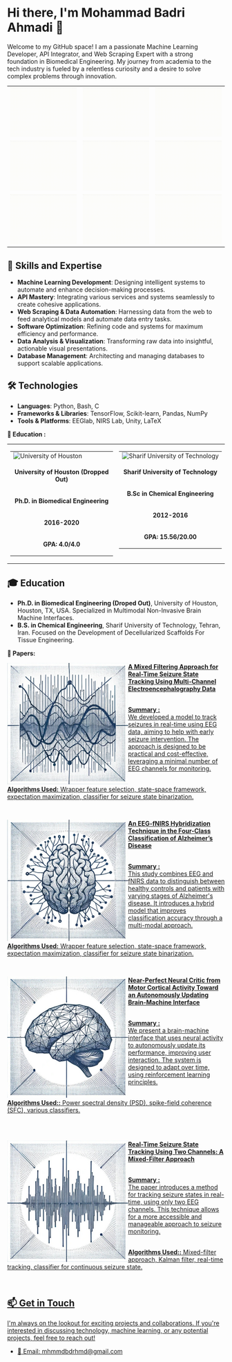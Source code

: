 # Hi there, I'm Mohammad Badri Ahmadi 👋


Welcome to my GitHub space! I am a passionate Machine Learning Developer, API Integrator, and Web Scraping Expert with a strong foundation in Biomedical Engineering. My journey from academia to the tech industry is fueled by a relentless curiosity and a desire to solve complex problems through innovation.

|  |  |  |
| :---: | :---: | :---: |
| [![Machine Learning](https://github.com/mhmmdbdrhmd/Data/blob/main/portfolio/Blue%20-%20MACHINE%20LEARNING%20(1).gif)](https://github.com/mhmmdbdrhmd/Data#machine-learning) | [![API Integration](https://github.com/mhmmdbdrhmd/Data/blob/main/portfolio/Blue%20-%20API%20(1).gif)](https://github.com/mhmmdbdrhmd/Data#api-integration) | [![Web Scraping](https://github.com/mhmmdbdrhmd/Data/blob/main/portfolio/Blue%20-%20WEB%20SCRAPING%20(1).gif)](https://github.com/mhmmdbdrhmd/Data#web-scraping) |
| [![Data Analysis](https://github.com/mhmmdbdrhmd/Data/blob/main/portfolio/Blue%20-%20DATA%20ANALYSIS.gif)](https://github.com/mhmmdbdrhmd/Data#data-analysis) | [![Database Management](https://github.com/mhmmdbdrhmd/Data/blob/main/portfolio/Blue%20-%20DATABASE%20MANAGEMENT.gif)](https://github.com/mhmmdbdrhmd/Data#database-management) | [![Data Visualization](https://github.com/mhmmdbdrhmd/Data/blob/main/portfolio/Blue%20-%20DATA%20VISUALIZATION.gif)](https://github.com/mhmmdbdrhmd/Data#data-visualization) |
| [![Multi Thread](https://github.com/mhmmdbdrhmd/Data/blob/main/portfolio/Blue%20-%20UI%20UX.gif)](https://github.com/mhmmdbdrhmd/Data#data-analysis) | [![UI UX](https://github.com/mhmmdbdrhmd/Data/blob/main/portfolio/Blue%20-%20UI%20UX.gif)](https://github.com/mhmmdbdrhmd/Data#database-management) | [![Motion Design](https://github.com/mhmmdbdrhmd/Data/blob/main/portfolio/Blue%20-%20MOTION%20DESIGN.gif)](https://github.com/mhmmdbdrhmd/Data#data-visualization) |



## 🚀 Skills and Expertise
- **Machine Learning Development**: Designing intelligent systems to automate and enhance decision-making processes.
- **API Mastery**: Integrating various services and systems seamlessly to create cohesive applications.
- **Web Scraping & Data Automation**: Harnessing data from the web to feed analytical models and automate data entry tasks.
- **Software Optimization**: Refining code and systems for maximum efficiency and performance.
- **Data Analysis & Visualization**: Transforming raw data into insightful, actionable visual presentations.
- **Database Management**: Architecting and managing databases to support scalable applications.

## 🛠️ Technologies
- **Languages**: Python, Bash, C
- **Frameworks & Libraries**: TensorFlow, Scikit-learn, Pandas, NumPy
- **Tools & Platforms**: EEGlab, NIRS Lab, Unity, LaTeX


<div>
    <p><strong>🏫 Education :</strong></p>
    <table style="border-collapse: collapse; width: 100%;">
        <tr>
            <td style="width: 50%; vertical-align: top;">
                <table style="width: 100%;">
                    <tr>
                        <td><img src="https://upload.wikimedia.org/wikipedia/commons/2/2a/University_of_Houston_Logo.svg" width="200px" title="University of Houston"></td>
                    </tr>
                    <tr>
                        <td><p align="center"><strong>University of Houston (Dropped Out)</strong></p></td>
                    </tr>
                    <tr>
                        <td><p align="center"><strong>Ph.D. in Biomedical Engineering</strong></p></td>
                    </tr>
                    <tr>
                        <td><p align="center"><strong>2016-2020</strong></p></td>
                    </tr>
                    <tr>
                        <td><p align="center"><strong>GPA: 4.0/4.0 </strong></p></td>
                    </tr>
                </table>
            </td>
            <td style="width: 50%; vertical-align: top;">
                <table style="width: 100%;">
                    <tr>
                        <td><img src="https://upload.wikimedia.org/wikipedia/commons/4/4a/Sharif_Foundation_Logo.png" width="200px" title="Sharif University of Technology"></td>
                    </tr>
                    <tr>
                        <td><p align="center"><strong>Sharif University of Technology</strong></p></td>
                    </tr>
                    <tr>
                        <td><p align="center"><strong>B.Sc in Chemical Engineering</strong></p></td>
                    </tr>
                    <tr>
                        <td><p align="center"><strong>2012-2016</strong></p></td>
                    </tr>
                    <tr>
                        <td><p align="center"><strong>GPA: 15.56/20.00 </strong></p></td>
                    </tr>
                </table>
            </td>
        </tr>
    </table>
</div>










## 🎓 Education
- **Ph.D. in Biomedical Engineering (Droped Out)**, University of Houston, Houston, TX, USA. Specialized in Multimodal Non-Invasive Brain Machine Interfaces.
- **B.S. in Chemical Engineering**, Sharif University of Technology, Tehran, Iran. Focused on the Development of Decellularized Scaffolds For Tissue Engineering.


<div>
  <strong>📜 Papers: </strong></p>

<!-- PAPER 1 -->
<p align="left">
  <a href="https://ieeexplore.ieee.org/abstract/document/9541179" title="A Mixed Filtering Approach for Real-Time Seizure State Tracking Using Multi-Channel Electroencephalography Data">
    <img width="280px" src="https://github.com/mhmmdbdrhmd/Data/blob/main/thumbnails/A_Mixed_Filtering_Approach_for_Real-Time_Seizure_State_Tracking_Using_Multi-Channel_Electroencephalography_Data.jpg" align= left title="A Mixed Filtering Approach for Real-Time Seizure State Tracking Using Multi-Channel Electroencephalography Data"/></a>
    <a href="https://ieeexplore.ieee.org/abstract/document/9541179"> <strong> A Mixed Filtering Approach for Real-Time Seizure State Tracking Using Multi-Channel Electroencephalography Data </strong><br><br>
    
<strong> Summary :</strong><br>
   We developed a model to track seizures in real-time using EEG data, aiming to help with early seizure intervention. The approach is designed to be practical and cost-effective, leveraging a minimal number of EEG channels for monitoring. <br><br>
      
<strong> Algorithms Used:</strong> Wrapper feature selection, state-space framework, expectation maximization, classifier for seizure state binarization. <br>
  

  </p><br>

<!-- PAPER 2 -->
<p align="left">
  <a href="https://www.ncbi.nlm.nih.gov/pmc/articles/PMC7376762/" title="An EEG-fNIRS Hybridization Technique in the Four-Class Classification of Alzheimer’s Disease">
    <img width="280px" src="https://github.com/mhmmdbdrhmd/Data/blob/main/thumbnails/An%20EEG-fNIRS%20hybridization%20technique%20in%20the%20four-class%20classi%EF%AC%81cation%20of%20alzheimer%E2%80%99s%20disease.jpg" align= left title="An EEG-fNIRS Hybridization Technique in the Four-Class Classification of Alzheimer’s Disease"/></a>
    <a href="https://www.ncbi.nlm.nih.gov/pmc/articles/PMC7376762/"><strong> An EEG-fNIRS Hybridization Technique in the Four-Class Classification of Alzheimer’s Disease </strong><br><br>

<strong> Summary :</strong><br>
   This study combines EEG and fNIRS data to distinguish between healthy controls and patients with varying stages of Alzheimer's disease. It introduces a hybrid model that improves classification accuracy through a multi-modal approach. <br><br>

<strong> Algorithms Used:</strong> Wrapper feature selection, state-space framework, expectation maximization, classifier for seizure state binarization. <br>
      
  </p><br>
  
<!-- PAPER 3 -->
<p align="left">
  <a href="https://pubmed.ncbi.nlm.nih.gov/30440344/" title="Near-Perfect Neural Critic from Motor Cortical Activity Toward an Autonomously Updating Brain-Machine Interface">
    <img width="280px" src="https://github.com/mhmmdbdrhmd/Data/blob/main/thumbnails/Near_Perfect_Neural_Critic_from_Motor_Cortical_Activity_Toward_an_Autonomously_Updating_Brain_Machine_Interface.jpg" align= left title="Near-Perfect Neural Critic from Motor Cortical Activity Toward an Autonomously Updating Brain-Machine Interface"/></a>
    <a href="https://pubmed.ncbi.nlm.nih.gov/30440344/"><strong> Near-Perfect Neural Critic from Motor Cortical Activity Toward an Autonomously Updating Brain-Machine Interface </strong><br><br>

<strong> Summary :</strong><br>
   We present a brain-machine interface that uses neural activity to autonomously update its performance, improving user interaction. The system is designed to adapt over time, using reinforcement learning principles. <br><br>

<strong> Algorithms Used::</strong> Power spectral density (PSD), spike-field coherence (SFC), various classifiers. <br><br>
      
  </p><br>
      
<!-- PAPER 4 -->
<p align="left">
  <a href="https://ieeexplore.ieee.org/abstract/document/9048990" title="Real-Time Seizure State Tracking Using Two Channels: A Mixed-Filter Approach">
    <img width="280px" src="https://github.com/mhmmdbdrhmd/Data/blob/main/thumbnails/Real-Time_Seizure_State_Tracking_Using_Two_Channels_A_Mixed-Filter_Approach.jpg" align= left title="Real-Time Seizure State Tracking Using Two Channels: A Mixed-Filter Approach"/></a>
    <a href="https://ieeexplore.ieee.org/abstract/document/9048990"><strong> Real-Time Seizure State Tracking Using Two Channels: A Mixed-Filter Approach </strong><br><br>

<strong> Summary :</strong><br>
   The paper introduces a method for tracking seizure states in real-time, using only two EEG channels. This technique allows for a more accessible and manageable approach to seizure monitoring. <br><br>

<strong> Algorithms Used::</strong> Mixed-filter approach, Kalman filter, real-time tracking, classifier for continuous seizure state. <br>
      
  </p></br>
      

  </div>
  


## 📫 Get in Touch
I'm always on the lookout for exciting projects and collaborations. If you're interested in discussing technology, machine learning, or any potential projects, feel free to reach out!

- 📧 Email: mhmmdbdrhmd@gmail.com


<!--
**mhmmdbdrhmd/mhmmdbdrhmd** is a ✨ _special_ ✨ repository because its `README.md` (this file) appears on your GitHub profile.

Here are some ideas to get you started:

- 🔭 I’m currently working on ...
- 🌱 I’m currently learning ...
- 👯 I’m looking to collaborate on ...
- 🤔 I’m looking for help with ...
- 💬 Ask me about ...
- 📫 How to reach me: ...
- 😄 Pronouns: ...
- ⚡ Fun fact: ...
-->
